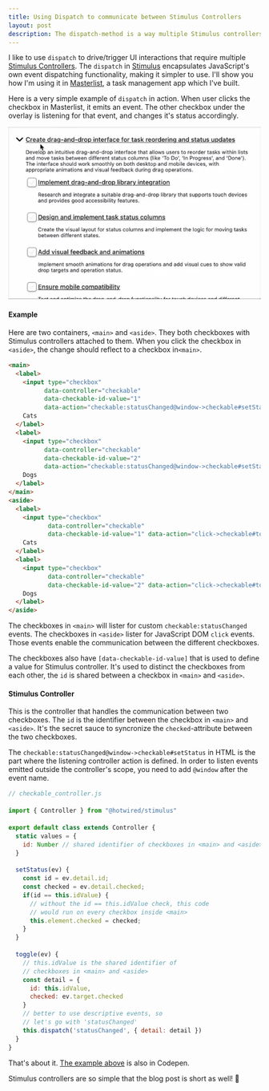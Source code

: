 ```yaml
---
title: Using Dispatch to communicate between Stimulus Controllers
layout: post
description: The dispatch-method is a way multiple Stimulus controllers can communicate with each, and trigger user interface interactions
---
```

I like to use `dispatch` to drive/trigger UI interactions that require multiple [Stimulus Controllers](https://stimulus.hotwired.dev/reference/controllers). The `dispatch` in [Stimulus](https://stimulus.hotwired.dev) encapsulates JavaScript's own event dispatching functionality, making it simpler to use. I'll show you how I'm using it in [Masterlist](https://www.masterlist.fi), a task management app which I've built.

Here is a very simple example of `dispatch` in action. When user clicks the checkbox in Masterlist, it emits an event. The other checkbox under the overlay is listening for that event, and changes it's status accordingly.

![](/images/masterlist-checkbox-interaction.webp)


#### Example

Here are two containers, `<main>` and `<aside>`. They both checkboxes with Stimulus controllers attached to them. When you click the checkbox in `<aside>`, the change should reflect to a checkbox in`<main>`.

```html
<main>
  <label>
    <input type="checkbox" 
          data-controller="checkable" 
          data-checkable-id-value="1"
          data-action="checkable:statusChanged@window->checkable#setStatus">
    Cats
  </label>
  <label>
    <input type="checkbox" 
          data-controller="checkable" 
          data-checkable-id-value="2"
          data-action="checkable:statusChanged@window->checkable#setStatus">
    Dogs
  </label>
</main>
<aside>
  <label>
    <input type="checkbox" 
           data-controller="checkable" 
           data-checkable-id-value="1" data-action="click->checkable#toggle">
    Cats
  </label>
  <label>
    <input type="checkbox" 
           data-controller="checkable" 
           data-checkable-id-value="2" data-action="click->checkable#toggle">
    Dogs
  </label>
</aside>
```

The checkboxes in `<main>` will lister for custom `checkable:statusChanged` events. The checkboxes in `<aside>` lister for JavaScript DOM `click` events. Those events enable the communication between the different checkboxes.

The checkboxes also have `[data-checkable-id-value]` that is used to define a value for Stimulus controller. It's used to distinct the checkboxes from each other, the `id` is shared between a checkbox in `<main>` and `<aside>`.

#### Stimulus Controller

This is the controller that handles the communication between two checkboxes. The `id` is the identifier between the checkbox in `<main>` and `<aside>`. It's the secret sauce to syncronize the `checked`-attribute between the two checkboxes.

The `checkable:statusChanged@window->checkable#setStatus` in HTML is the part where the listening controller action is defined. In order to listen events emitted outside the controller's scope, you need to add `@window` after the event name.

```javascript
// checkable_controller.js

import { Controller } from "@hotwired/stimulus"

export default class extends Controller {
  static values = {
    id: Number // shared identifier of checkboxes in <main> and <aside>
  }

  setStatus(ev) {
    const id = ev.detail.id;
    const checked = ev.detail.checked;
    if(id == this.idValue) {
      // without the id == this.idValue check, this code
      // would run on every checkbox inside <main>
      this.element.checked = checked;
    }
  }

  toggle(ev) {
    // this.idValue is the shared identifier of
    // checkboxes in <main> and <aside>
    const detail = {
      id: this.idValue,
      checked: ev.target.checked
    }
    // better to use descriptive events, so
    // let's go with 'statusChanged'
    this.dispatch('statusChanged', { detail: detail })
  }
}
```

That's about it. [The example above](https://codepen.io/tuomasjomppanen/pen/azvZdep) is also in Codepen.

Stimulus controllers are so simple that the blog post is short as well! 🙂
